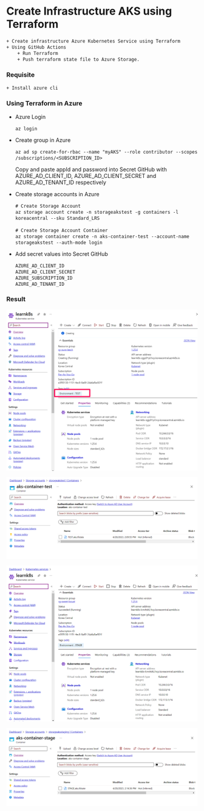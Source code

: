 # Create Infrastructure AKS using Terraform
    + Create infrastructure Azure Kubernetes Service using Terraform
    + Using GitHub Actions
        + Run Terraform
        + Push terraform state file to Azure Storage.

### Requisite
    + Install azure cli

### Using Terraform in Azure
+ Azure Login
    ```
    az login
    ```

+ Create group in Azure
    ```
    az ad sp create-for-rbac --name "myAKS" --role contributor --scopes /subscriptions/<SUBSCRIPTION_ID>
    ```
    Copy and paste appId and password into Secret GitHub with AZURE_AD_CLIENT_ID, AZURE_AD_CLIENT_SECRET and AZURE_AD_TENANT_ID respectively

+ Create storage accounts in Azure
    ```
    # Create Storage Account
    az storage account create -n storageakstest -g containers -l koreacentral --sku Standard_LRS

    # Create Storage Account Container
    az storage container create -n aks-container-test --account-name storageakstest --auth-mode login
    ```

+ Add secret values into Secret GitHub
    ```
    AZURE_AD_CLIENT_ID
    AZURE_AD_CLIENT_SECRET
    AZURE_SUBSCRIPTION_ID
    AZURE_AD_TENANT_ID
    ```

### Result
![AKS on Test](./images/test-aks.png)

![Terraform State File in Azure Storage of Test](./images/test-terraform-state.png)

![AKS on Stage](./images/stage-aks.png)

![Terraform State File in Azure Storage of Stage](./images/stage-terraform-state.png)
